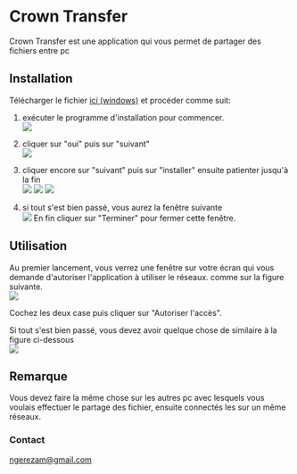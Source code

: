 # Crown Transfer
Crown Transfer est une application qui vous permet de partager des fichiers entre pc

## Installation 
Télécharger le fichier [ici (windows)](https://github.com/ngerezamechack/crowntransfer/releases/download/1.0/crowntransfer_setup_32bit.exe) et procéder comme suit:
1. exécuter le programme d'installation pour commencer.\
![](https://user-images.githubusercontent.com/62058632/103457999-24f25000-4d04-11eb-8e9e-05cc75c25216.PNG)

2. cliquer sur "oui" puis sur "suivant"\
![](https://user-images.githubusercontent.com/62058632/103458001-32a7d580-4d04-11eb-8551-41a8955e5fe7.PNG)

3. cliquer encore sur "suivant" puis sur "installer" ensuite patienter jusqu'à la fin\
![](https://user-images.githubusercontent.com/62058632/103458012-4d7a4a00-4d04-11eb-9df2-c269997a3568.PNG)
![](https://user-images.githubusercontent.com/62058632/103458018-5c60fc80-4d04-11eb-91aa-0743f94cb8f0.PNG)
![](https://user-images.githubusercontent.com/62058632/103458022-684cbe80-4d04-11eb-92eb-7324fe71d1e5.PNG)

4. si tout s'est bien passé, vous aurez la fenêtre suivante\
![](https://user-images.githubusercontent.com/62058632/103458026-73075380-4d04-11eb-8588-5951094efc59.PNG)
En fin cliquer sur "Terminer" pour fermer cette fenêtre.

## Utilisation

Au premier lancement, vous verrez une fenêtre sur votre écran qui vous demande d'autoriser l'application à utiliser le réseaux. comme sur la figure suivante.\
![](https://user-images.githubusercontent.com/62058632/103458031-7bf82500-4d04-11eb-99a0-7f03410d30bc.PNG)

Cochez les deux case puis cliquer sur "Autoriser l'accès".

Si tout s'est bien passé, vous devez avoir quelque chose de similaire à la figure ci-dessous\
![](https://user-images.githubusercontent.com/62058632/103458038-8a464100-4d04-11eb-9cdd-51161e394372.PNG)

## Remarque

Vous devez faire la même chose sur les autres pc avec lesquels vous voulais effectuer le partage des fichier, ensuite connectés les sur un même réseaux.

### Contact
ngerezam@gmail.com
